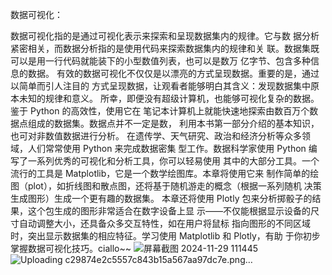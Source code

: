 数据可视化：

数据可视化指的是通过可视化表示来探索和呈现数据集内的规律。它与数
据分析紧密相关，而数据分析指的是使用代码来探索数据集内的规律和关
联。数据集既可以是用一行代码就能装下的小型数值列表，也可以是数万
亿字节、包含多种信息的数据。
有效的数据可视化不仅仅是以漂亮的方式呈现数据。重要的是，通过以简单而引人注目的
方式呈现数据，让观看者能够明白其含义：发现数据集中原本未知的规律和意义。
所幸，即便没有超级计算机，也能够可视化复杂的数据。鉴于 Python 的高效性，使用它在
笔记本计算机上就能快速地探索由数百万个数据点组成的数据集。数据点并不一定是数，
利用本书第一部分介绍的基本知识，也可对非数值数据进行分析。
在遗传学、天气研究、政治和经济分析等众多领域，人们常常使用 Python 来完成数据密集
型工作。数据科学家使用 Python 编写了一系列优秀的可视化和分析工具，你可以轻易使用
其中的大部分工具。一个流行的工具是 Matplotlib，它是一个数学绘图库。本章将使用它来
制作简单的绘图（plot），如折线图和散点图，还将基于随机游走的概念（根据一系列随机
决策生成图形）生成一个更有趣的数据集。
本章还将使用 Plotly 包来分析掷骰子的结果，这个包生成的图形非常适合在数字设备上显
示——不仅能根据显示设备的尺寸自动调整大小，还具备众多交互特性，如在用户将鼠标
指向图形的不同区域时，突出显示数据集的相应特征。学习使用 Matplotlib 和 Plotly，有助
于你初步掌握数据可视化技巧。ciallo~~
![屏幕截图 2024-11-29 111445](https://github.com/user-attachments/assets/186a7bfa-fa40-4d5e-9584-a1dd8126d703)
![Uploading c29874e2c5557c843b15a567aa97dc7e.png…]()
